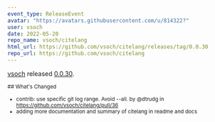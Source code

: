```yaml
---
event_type: ReleaseEvent
avatar: "https://avatars.githubusercontent.com/u/814322?"
user: vsoch
date: 2022-05-20
repo_name: vsoch/citelang
html_url: https://github.com/vsoch/citelang/releases/tag/0.0.30
repo_url: https://github.com/vsoch/citelang
---
```


<a href='https://github.com/vsoch' target='_blank'>vsoch</a> released <a href='https://github.com/vsoch/citelang/releases/tag/0.0.30' target='_blank'>0.0.30</a>.

<small>## What's Changed
* contrib: use specific git log range. Avoid --all. by @dtrudg in https://github.com/vsoch/citelang/pull/36
* adding more documentation and summary of citelang in readme and docs 